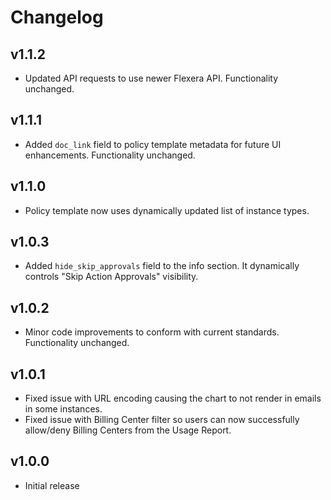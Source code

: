 # Changelog

## v1.1.2

- Updated API requests to use newer Flexera API. Functionality unchanged.

## v1.1.1

- Added `doc_link` field to policy template metadata for future UI enhancements. Functionality unchanged.

## v1.1.0

- Policy template now uses dynamically updated list of instance types.

## v1.0.3

- Added `hide_skip_approvals` field to the info section. It dynamically controls "Skip Action Approvals" visibility.

## v1.0.2

- Minor code improvements to conform with current standards. Functionality unchanged.

## v1.0.1

- Fixed issue with URL encoding causing the chart to not render in emails in some instances.
- Fixed issue with Billing Center filter so users can now successfully allow/deny Billing Centers from the Usage Report.

## v1.0.0

- Initial release
